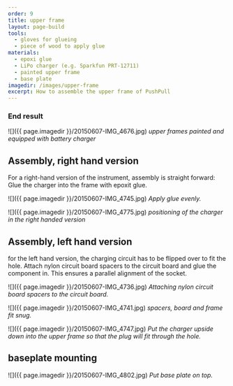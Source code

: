 ```yaml
---
order: 9
title: upper frame
layout: page-build
tools:
  - gloves for glueing
  - piece of wood to apply glue
materials:
  - epoxi glue
  - LiPo charger (e.g. Sparkfun PRT-12711)
  - painted upper frame
  - base plate
imagedir: /images/upper-frame
excerpt: How to assemble the upper frame of PushPull
---
```



### End result
![]({{ page.imagedir }}/20150607-IMG_4676.jpg)
*upper frames painted and equipped with battery charger*

## Assembly, right hand version

For a right-hand version of the instrument, assembly is straight forward: Glue the charger into the frame with epoxit glue.

![]({{ page.imagedir }}/20150607-IMG_4745.jpg)
*Apply glue evenly.*

![]({{ page.imagedir }}/20150607-IMG_4775.jpg)
*positioning of the charger in the right handed version*


## Assembly, left hand version

for the left hand version, the charging circuit has to be flipped over to fit the hole. Attach nylon circuit board spacers to the circuit board and glue the component in. This ensures a parallel alignment of the socket.

![]({{ page.imagedir }}/20150607-IMG_4736.jpg)
*Attaching nylon circuit board spacers to the circuit board.*

![]({{ page.imagedir }}/20150607-IMG_4741.jpg)
*spacers, board and frame fit snug.*

![]({{ page.imagedir }}/20150607-IMG_4747.jpg)
*Put the charger upside down into the upper frame so that the plug will fit through the hole.*

## baseplate mounting

![]({{ page.imagedir }}/20150607-IMG_4802.jpg)
*Put base plate on top.*